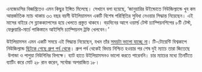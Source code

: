 এনজেডসির বিজ্ঞপ্তিতেও এমন কিছুর ইঙ্গিত মিলেছে। সেখানে বলা হয়েছে, ‘জানুয়ারির উইন্ডোতে নিউজিল্যান্ডে খুব কম আন্তর্জাতিক ম্যাচ থাকায় ৩৩ বছর বয়সী উইলিয়ামসন একটি বিশেষ পরিস্থিতির সুবিধা নেওয়ার সিদ্ধান্ত নিয়েছেন। এই মাসের বাইরে সে ব্ল্যাকক্যাপসের হয়ে খেলতে প্রস্তুত থাকবে। বড়দিনের আগে ওয়ার্ল্ড টেস্ট চ্যাম্পিয়নশিপের ৮টি টেস্ট, ফেব্রুয়ারি-মার্চে পাকিস্তানে আইসিসি চ্যাম্পিয়নস ট্রফি খেলবেন।’

উইলিয়ামসন এমন একটি সময়ে এই সিদ্ধান্ত নিয়েছেন, যখন তাঁর <a href="https://www.prothomalo.com/sports/cricket/b9k4vnvkpc" target="_blank">সময়টা ভালো যাচ্ছে না</a>। টি-টোয়েন্টি বিশ্বকাপে নিউজিল্যান্ড <a href="https://www.prothomalo.com/sports/cricket/oanjs01020" target="_blank">ছিটকে গেছে গ্রুপ পর্ব থেকে</a>। গ্রুপ পর্ব থেকেই বিদায় নিশ্চিত হওয়ার পর শেষ দুই ম্যাচে তারা জিতেছে  উগান্ডা ও পাপুয়া নিউগিনির বিপক্ষে। ব্যাট হাতে উইলিয়ামসনও ভালো করতে পারেননি। চার ম্যাচের মধ্যে তিনটিতে ব্যাটিং করে মোট ২৮ রান করেন, সর্বোচ্চ অপরাজিত ১৮।
